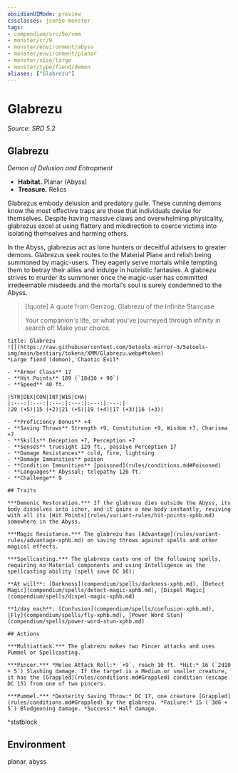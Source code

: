 ```yaml
---
obsidianUIMode: preview
cssclasses: json5e-monster
tags:
- compendium/src/5e/xmm
- monster/cr/9
- monster/environment/abyss
- monster/environment/planar
- monster/size/large
- monster/type/fiend/demon
aliases: ["Glabrezu"]
---
```

# Glabrezu
*Source: SRD 5.2*  

## Glabrezu

*Demon of Delusion and Entrapment*

- **Habitat.** Planar (Abyss)  
- **Treasure.** Relics  

Glabrezus embody delusion and predatory guile. These cunning demons know the most effective traps are those that individuals devise for themselves. Despite having massive claws and overwhelming physicality, glabrezus excel at using flattery and misdirection to coerce victims into isolating themselves and harming others.

In the Abyss, glabrezus act as lone hunters or deceitful advisers to greater demons. Glabrezus seek routes to the Material Plane and relish being summoned by magic-users. They eagerly serve mortals while tempting them to betray their allies and indulge in hubristic fantasies. A glabrezu strives to murder its summoner once the magic-user has committed irredeemable misdeeds and the mortal's soul is surely condemned to the Abyss.

> [!quote] A quote from Gerrzog, Glabrezu of the Infinite Staircase  
> 
> Your companion's life, or what you've journeyed through infinity in search of! Make your choice.


```ad-statblock
title: Glabrezu
![](https://raw.githubusercontent.com/5etools-mirror-3/5etools-img/main/bestiary/tokens/XMM/Glabrezu.webp#token)
*Large fiend (demon), Chaotic Evil*

- **Armor Class** 17
- **Hit Points** 189 (`18d10 + 90`)
- **Speed** 40 ft.

|STR|DEX|CON|INT|WIS|CHA|
|:---:|:---:|:---:|:---:|:---:|:---:|
|20 (+5)|15 (+2)|21 (+5)|19 (+4)|17 (+3)|16 (+3)|

- **Proficiency Bonus** +4
- **Saving Throws** Strength +9, Constitution +9, Wisdom +7, Charisma +7
- **Skills** Deception +7, Perception +7
- **Senses** truesight 120 ft., passive Perception 17
- **Damage Resistances** cold, fire, lightning
- **Damage Immunities** poison
- **Condition Immunities** [poisoned](rules/conditions.md#Poisoned)
- **Languages** Abyssal; telepathy 120 ft.
- **Challenge** 9

## Traits

***Demonic Restoration.*** If the glabrezu dies outside the Abyss, its body dissolves into ichor, and it gains a new body instantly, reviving with all its [Hit Points](rules/variant-rules/hit-points-xphb.md) somewhere in the Abyss.

***Magic Resistance.*** The glabrezu has [Advantage](rules/variant-rules/advantage-xphb.md) on saving throws against spells and other magical effects.

***Spellcasting.*** The glabrezu casts one of the following spells, requiring no Material components and using Intelligence as the spellcasting ability (spell save DC 16):

**At will**: [Darkness](compendium/spells/darkness-xphb.md), [Detect Magic](compendium/spells/detect-magic-xphb.md), [Dispel Magic](compendium/spells/dispel-magic-xphb.md)

**1/day each**: [Confusion](compendium/spells/confusion-xphb.md), [Fly](compendium/spells/fly-xphb.md), [Power Word Stun](compendium/spells/power-word-stun-xphb.md)

## Actions

***Multiattack.*** The glabrezu makes two Pincer attacks and uses Pummel or Spellcasting.

***Pincer.*** *Melee Attack Roll:* `+9`, reach 10 ft. *Hit:* 16 (`2d10 + 5`) Slashing damage. If the target is a Medium or smaller creature, it has the [Grappled](rules/conditions.md#Grappled) condition (escape DC 15) from one of two pincers.

***Pummel.*** *Dexterity Saving Throw:* DC 17, one creature [Grappled](rules/conditions.md#Grappled) by the glabrezu. *Failure:* 15 (`3d6 + 5`) Bludgeoning damage. *Success:* Half damage.
```
^statblock

## Environment

planar, abyss